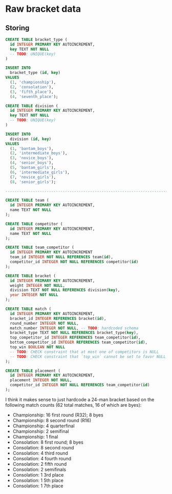 # Raw bracket data

## Storing

```sql
CREATE TABLE bracket_type (
  id INTEGER PRIMARY KEY AUTOINCREMENT,
  key TEXT NOT NULL
  -- TODO: UNIQUE(key)
)

INSERT INTO
  bracket_type (id, key)
VALUES
  (1, 'championship'),
  (2, 'consolation'),
  (3, 'fifth_place'),
  (4, 'seventh_place');

CREATE TABLE division (
  id INTEGER PRIMARY KEY AUTOINCREMENT,
  key TEXT NOT NULL
  -- TODO: UNIQUE(key)
)

INSERT INTO
  division (id, key)
VALUES
  (1, 'bantam_boys'),
  (2, 'intermediate_boys'),
  (3, 'novice_boys'),
  (4, 'senior_boys'),
  (5, 'bantam_girls'),
  (6, 'intermediate_girls'),
  (7, 'novice_girls'),
  (8, 'senior_girls');

--------------------------------------------------------------------------------

CREATE TABLE team (
  id INTEGER PRIMARY KEY AUTOINCREMENT,
  name TEXT NOT NULL
);

CREATE TABLE competitor (
  id INTEGER PRIMARY KEY AUTOINCREMENT,
  name TEXT NOT NULL
);

CREATE TABLE team_competitor (
  id INTEGER PRIMARY KEY AUTOINCREMENT
  team_id INTEGER NOT NULL REFERENCES team(id),
  competitor_id INTEGER NOT NULL REFERENCES competitor(id)
);

CREATE TABLE bracket (
  id INTEGER PRIMARY KEY AUTOINCREMENT,
  weight INTEGER NOT NULL,
  division TEXT NOT NULL REFERENCES division(key),
  year INTEGER NOT NULL
);

CREATE TABLE match (
  id INTEGER PRIMARY KEY AUTOINCREMENT,
  bracket_id INTEGER REFERENCES bracket(id),
  round_number INTEGER NOT NULL,
  match_number INTEGER NOT NULL, -- TODO: hardcoded schema
  bracket_type TEXT NOT NULL REFERENCES bracket_type(key),
  top_competitor_id INTEGER REFERENCES team_competitor(id),
  bottom_competitor_id INTEGER REFERENCES team_competitor(id),
  top_win BOOLEAN NOT NULL
  -- TODO: CHECK constraint that at most one of competitors is NULL
  -- TODO: CHECK constraint that `top_win` cannot be set to favor NULL
);

CREATE TABLE placement (
  id INTEGER PRIMARY KEY AUTOINCREMENT,
  placement INTEGER NOT NULL,
  competitor_id INTEGER NOT NULL REFERENCES team_competitor(id)
);
```

I think it makes sense to just hardcode a 24-man bracket based on the
following match counts (62 total matches, 16 of which are byes):

- Championship: 16 first round (R32); 8 byes
- Championship: 8 second round (R16)
- Championship: 4 quarterfinal
- Championship: 2 semifinal
- Championship: 1 final
- Consolation: 8 first round; 8 byes
- Consolation: 8 second round
- Consolation: 4 third round
- Consolation: 4 fourth round
- Consolation: 2 fifth round
- Consolation: 2 semifinals
- Consolation: 1 3rd place
- Consolation: 1 5th place
- Consolation: 1 7th place
